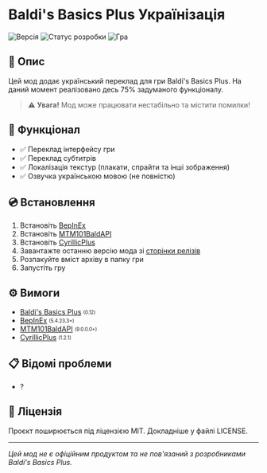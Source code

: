 # Baldi's Basics Plus Українізація

![Версія](https://img.shields.io/badge/Версія-1.0.1.0-blue)
![Статус розробки](https://img.shields.io/badge/Статус-75%25-yellow)
![Гра](https://img.shields.io/badge/Гра-Baldi's%20Basics%20Plus%200.12-green)

## 📝 Опис

Цей мод додає український переклад для гри Baldi's Basics Plus. На даний момент реалізовано десь 75% задуманого функціоналу.

> ⚠️ **Увага!** Мод може працювати нестабільно та містити помилки!

## 🚀 Функціонал

* ✅ Переклад інтерфейсу гри
* ✅ Переклад субтитрів
* ✅ Локалізація текстур (плакати, спрайти та інші зображення)
* ✅ Озвучка українською мовою (не повністю)

## 💿 Встановлення

1. Встановіть [BepInEx](https://github.com/BepInEx/BepInEx)
2. Встановіть [MTM101BaldAPI](https://gamebanana.com/mods/383711)
3. Встановіть [CyrillicPlus](https://gamebanana.com/mods/524258)
4. Завантажте останню версію мода зі [сторінки релізів](https://github.com/Denyscrasav4ik/BBPU/releases)
5. Розпакуйте вміст архіву в папку гри
6. Запустіть гру

## ⚙️ Вимоги

* [Baldi's Basics Plus](https://www.basicallygames.com/baldis-basics-plus) <sub><sup>(0.12)</sup></sub>
* [BepInEx](https://github.com/BepInEx/BepInEx/releases/latest) <sub><sup>(5.4.23.3+)</sup></sub>
* [MTM101BaldAPI](https://gamebanana.com/mods/383711) <sub><sup>(9.0.0.0+)</sup></sub>
* [CyrillicPlus](https://gamebanana.com/mods/524258) <sub><sup>(1.2.1)</sup></sub>

## 📋 Відомі проблеми

* ?

## 📜 Ліцензія

Проєкт поширюється під ліцензією MIT. Докладніше у файлі LICENSE.

---

*Цей мод не є офіційним продуктом та не пов'язаний з розробниками Baldi's Basics Plus.*
